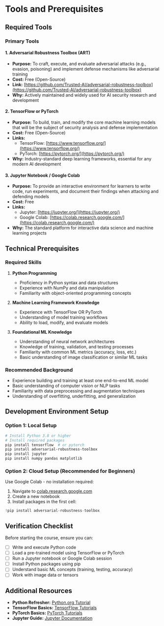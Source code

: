 # Tools and Prerequisites

## Required Tools

### Primary Tools

#### 1. Adversarial Robustness Toolbox (ART)
- **Purpose:** To craft, execute, and evaluate adversarial attacks (e.g., evasion, poisoning) and implement defense mechanisms like adversarial training
- **Cost:** Free (Open-Source)
- **Link:** [https://github.com/Trusted-AI/adversarial-robustness-toolbox](https://github.com/Trusted-AI/adversarial-robustness-toolbox)
- **Why:** Actively maintained and widely used for AI security research and development

#### 2. TensorFlow or PyTorch
- **Purpose:** To build, train, and modify the core machine learning models that will be the subject of security analysis and defense implementation
- **Cost:** Free (Open-Source)
- **Links:** 
  - TensorFlow: [https://www.tensorflow.org/](https://www.tensorflow.org/)
  - PyTorch: [https://pytorch.org/](https://pytorch.org/)
- **Why:** Industry-standard deep learning frameworks, essential for any modern AI development

#### 3. Jupyter Notebook / Google Colab
- **Purpose:** To provide an interactive environment for learners to write code, run experiments, and document their findings when attacking and defending models
- **Cost:** Free
- **Links:**
  - Jupyter: [https://jupyter.org/](https://jupyter.org/)
  - Google Colab: [https://colab.research.google.com/](https://colab.research.google.com/)
- **Why:** The standard platform for interactive data science and machine learning projects

## Technical Prerequisites

### Required Skills

1. **Python Programming**
   - Proficiency in Python syntax and data structures
   - Experience with NumPy and data manipulation
   - Familiarity with object-oriented programming concepts

2. **Machine Learning Framework Knowledge**
   - Experience with TensorFlow OR PyTorch
   - Understanding of model training workflows
   - Ability to load, modify, and evaluate models

3. **Foundational ML Knowledge**
   - Understanding of neural network architectures
   - Knowledge of training, validation, and testing processes
   - Familiarity with common ML metrics (accuracy, loss, etc.)
   - Basic understanding of image classification or similar ML tasks

### Recommended Background

- Experience building and training at least one end-to-end ML model
- Basic understanding of computer vision or NLP tasks
- Familiarity with data preprocessing and augmentation techniques
- Understanding of overfitting, underfitting, and generalization

## Development Environment Setup

### Option 1: Local Setup

```bash
# Install Python 3.8 or higher
# Install required packages
pip install tensorflow  # or pytorch
pip install adversarial-robustness-toolbox
pip install jupyter
pip install numpy pandas matplotlib
```

### Option 2: Cloud Setup (Recommended for Beginners)

Use Google Colab - no installation required:
1. Navigate to [colab.research.google.com](https://colab.research.google.com/)
2. Create a new notebook
3. Install packages in the first cell:
```python
!pip install adversarial-robustness-toolbox
```

## Verification Checklist

Before starting the course, ensure you can:

- [ ] Write and execute Python code
- [ ] Load a pre-trained model using TensorFlow or PyTorch
- [ ] Run a Jupyter notebook or Google Colab session
- [ ] Install Python packages using pip
- [ ] Understand basic ML concepts (training, testing, accuracy)
- [ ] Work with image data or tensors

## Additional Resources

- **Python Refresher:** [Python.org Tutorial](https://docs.python.org/3/tutorial/)
- **TensorFlow Basics:** [TensorFlow Tutorials](https://www.tensorflow.org/tutorials)
- **PyTorch Basics:** [PyTorch Tutorials](https://pytorch.org/tutorials/)
- **Jupyter Guide:** [Jupyter Documentation](https://jupyter-notebook.readthedocs.io/)